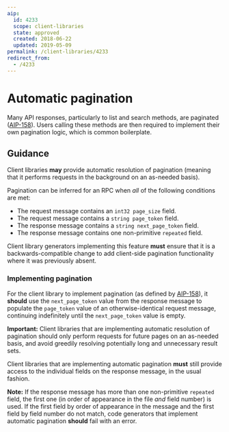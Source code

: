 ```yaml
---
aip:
  id: 4233
  scope: client-libraries
  state: approved
  created: 2018-06-22
  updated: 2019-05-09
permalink: /client-libraries/4233
redirect_from:
  - /4233
---
```


# Automatic pagination

Many API responses, particularly to list and search methods, are paginated
([AIP-158][]). Users calling these methods are then required to implement their
own pagination logic, which is common boilerplate.

## Guidance

Client libraries **may** provide automatic resolution of pagination (meaning
that it performs requests in the background on an as-needed basis).

Pagination can be inferred for an RPC when _all_ of the following conditions
are met:

- The request message contains an `int32 page_size` field.
- The request message contains a `string page_token` field.
- The response message contains a `string next_page_token` field.
- The response message contains one non-primitive `repeated` field.

Client library generators implementing this feature **must** ensure that it is
a backwards-compatible change to add client-side pagination functionality where
it was previously absent.

### Implementing pagination

For the client library to implement pagination (as defined by [AIP-158][]), it
**should** use the `next_page_token` value from the response message to
populate the `page_token` value of an otherwise-identical request message,
continuing indefinitely until the `next_page_token` value is empty.

**Important:** Client libraries that are implementing automatic resolution of
pagination should only perform requests for future pages on an as-needed basis,
and avoid greedily resolving potentially long and unnecessary result sets.

Client libraries that are implementing automatic pagination **must** still
provide access to the individual fields on the response message, in the usual
fashion.

**Note:** If the response message has more than one non-primitive `repeated`
field, the first one (in order of appearance in the file _and_ field number) is
used. If the first field by order of appearance in the message and the first
field by field number do not match, code generators that implement automatic
pagination **should** fail with an error.

[aip-158]: ../0158.md
